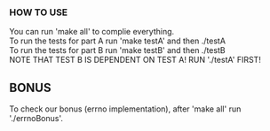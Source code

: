 ### HOW TO USE
You can run 'make all' to complie everything.  <br>
To run the tests for part A run 'make testA' and then ./testA <br>
To run the tests for part B run 'make testB' and then ./testB <br>
NOTE THAT TEST B IS DEPENDENT ON TEST A! RUN './testA' FIRST! <br>

## BONUS
To check our bonus (errno implementation), after 'make all' run './errnoBonus'. <br>